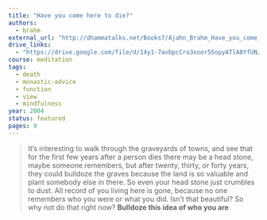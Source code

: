 ```yaml
---
title: "Have you come here to die?"
authors:
  - brahm
external_url: "http://dhammatalks.net/Books7/Ajahn_Brahm_Have_you_come_here_to_die.htm"
drive_links:
  - "https://drive.google.com/file/d/14y1-7avbpcCro3xoor55opyATlA8YfUN/view?usp=drivesdk"
course: meditation
tags:
  - death
  - monastic-advice
  - function
  - view
  - mindfulness
year: 2004
status: featured
pages: 9
---
```


> It’s interesting to walk through the graveyards of towns, and see that for the first few years after a person dies there may be a head stone, maybe someone remembers, but after twenty, thirty, or forty years, they could bulldoze the graves because the land is so valuable and plant somebody else in there. So even your head stone just crumbles to dust. All record of you living here is gone, because no one remembers who you were or what you did. Isn’t that beautiful? So why not do that right now? **Bulldoze this idea of who you are**

